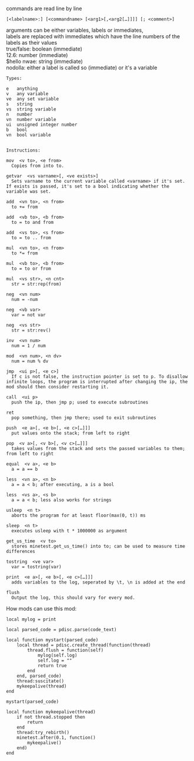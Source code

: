 commands are read line by line

```[<labelname>:] [<commandname> [<arg1>[,<arg2[…]]]] [; <comment>]```

arguments can be either variables, labels or immediates,  
labels are replaced with immediates which have the line numbers of the labels as their values  
true/false: boolean (immediate)  
12.6: number (immediate)  
$hello nwae: string (immediate)  
nodolla: either a label is called so (immediate) or it's a variable

```
Types:

e   anything
v   any variable
ve  any set variable
s   string
vs  string variable
n   number
vn  number variable
ui  unsigned integer number
b   bool
vn  bool variable


Instructions:

mov  <v to>, <e from>
  Copies from into to.

getvar  <vs varname>[, <ve exists>]
  Sets varname to the current variable called <varname> if it's set. If exists is passed, it's set to a bool indicating whether the variable was set.

add  <vn to>, <n from>
  to += from

add  <vb to>, <b from>
  to = to and from

add  <vs to>, <s from>
  to = to .. from

mul  <vn to>, <n from>
  to *= from

mul  <vb to>, <b from>
  to = to or from

mul  <vs str>, <n cnt>
  str = str:rep(from)

neg  <vn num>
  num = -num

neg  <vb var>
  var = not var

neg  <vs str>
  str = str:rev()

inv  <vn num>
  num = 1 / num

mod  <vn num>, <n dv>
  num = num % dv

jmp  <ui p>[, <e c>]
  If c is not false, the instruction pointer is set to p. To disallow infinite loops, the program is interrupted after changing the ip, the mod should then consider restarting it.

call  <ui p>
  push the ip, then jmp p; used to execute subroutines

ret  
  pop something, then jmp there; used to exit subroutines

push  <e a>[, <e b>[, <e c>[…]]]
  put values onto the stack; from left to right

pop  <v a>[, <v b>[, <v c>[…]]]
  takes values from the stack and sets the passed variables to them; from left to right

equal  <v a>, <e b>
  a = a == b

less  <vn a>, <n b>
  a = a < b; after executing, a is a bool

less  <vs a>, <s b>
  a = a < b; less also works for strings

usleep  <n t>
  aborts the program for at least floor(max(0, t)) ms

sleep  <n t>
  executes usleep with t * 1000000 as argument

get_us_time  <v to>
  stores minetest.get_us_time() into to; can be used to measure time differences

tostring  <ve var>
  var = tostring(var)

print  <e a>[, <e b>[, <e c>[…]]]
  adds variables to the log, seperated by \t, \n is added at the end

flush  
  Output the log, this should vary for every mod.
```



How mods can use this mod:

```
local mylog = print

local parsed_code = pdisc.parse(code_text)

local function mystart(parsed_code)
	local thread = pdisc.create_thread(function(thread)
		thread.flush = function(self)
			mylog(self.log)
			self.log = ""
			return true
		end
	end, parsed_code)
	thread:suscitate()
	mykeepalive(thread)
end

mystart(parsed_code)

local function mykeepalive(thread)
	if not thread.stopped then
		return
	end
	thread:try_rebirth()
	minetest.after(0.1, function()
		mykeepalive()
	end)
end
```
